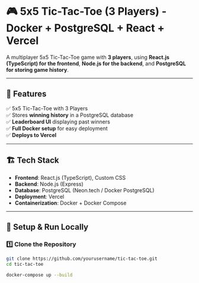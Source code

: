 # 🎮 5x5 Tic-Tac-Toe (3 Players) - Docker + PostgreSQL + React + Vercel

A multiplayer 5x5 Tic-Tac-Toe game with **3 players**, using **React.js (TypeScript) for the frontend**, **Node.js for the backend**, and **PostgreSQL for storing game history**.

---

## 📌 Features
✅ 5x5 Tic-Tac-Toe with 3 Players  
✅ Stores **winning history** in a PostgreSQL database  
✅ **Leaderboard UI** displaying past winners  
✅ **Full Docker setup** for easy deployment  
✅ **Deploys to Vercel**  

---

## 🏗️ Tech Stack
- **Frontend**: React.js (TypeScript), Custom CSS  
- **Backend**: Node.js (Express)  
- **Database**: PostgreSQL (Neon.tech / Docker PostgreSQL)  
- **Deployment**: Vercel
- **Containerization**: Docker + Docker Compose  

---

## 🚀 Setup & Run Locally

### **1️⃣ Clone the Repository**
```sh
git clone https://github.com/yourusername/tic-tac-toe.git
cd tic-tac-toe

docker-compose up --build

